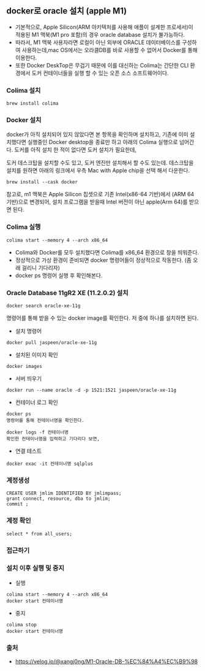 ## docker로 oracle 설치 (apple M1)

- 기본적으로, Apple Silicon(ARM 아키텍처를 사용해 애플이 설계한 프로세서)이 적용된 M1 맥북(M1 pro 포함)의 경우 oracle database 설치가 불가능하다.
- 따라서, M1 맥북 사용자라면 로컬이 아닌 외부에 ORACLE 데이터베이스를 구성하여 사용하는데,mac OS에서는 오라클DB를 바로 사용할 수 없어서 Docker를 통해 이용한다.
- 또한 Docker DeskTop은 무겁기 때문에 이를 대신하는 Colima는 간단한 CLI 환경에서 도커 컨테이너들을 실행 할 수 있는 오픈 소스 소프트웨어이다.


### Colima 설치
~~~
brew install colima
~~~

### Docker 설치
docker가 아직 설치되어 있지 않았다면 본 항목을 확인하며 설치하고, 기존에 이미 설치했다면 실행중인 Docker desktop을 종료만 하고 아래의 Colima 실행으로 넘어간다.
도커를 아직 설치 한 적이 없다면 도커 설치가 필요한데,

도커 데스크탑을 설치할 수도 있고, 도커 엔진만 설치해서 할 수도 있는데.
데스크탑을 설치를 원하면 아래의 링크에서 우측 Mac with Apple chip을 선택 해서 다운한다.

~~~
brew install --cask docker
~~~

참고로, m1 맥북은 Apple Silicon 칩셋으로
기존 Intel(x86-64 기반)에서 (ARM 64 기반)으로 변경되어,
설치 프로그램을 받을때 Intel 버전이 아닌 apple(Arm 64)를 받으면 된다.

### Colima 실행
~~~
colima start --memory 4 --arch x86_64
~~~
- Colima와 Docker를 모두 설치했다면 Colima를 x86_64 환경으로 창을 띄워준다.
- 정상적으로 가상 환경이 준비되면 docker 명령어들이 정상적으로 작동한다. (좀 오래 걸리니 기다리자)
- docker ps 명령어 실행 후 확인해본다.

### Oracle Database 11gR2 XE (11.2.0.2) 설치
~~~
docker search oracle-xe-11g
~~~
명령어를 통해 받을 수 있는 docker image를 확인한다.
저 중에 하나를 설치하면 된다.
- 설치 명령어
~~~
docker pull jaspeen/oracle-xe-11g
~~~

- 설치된 이미지 확인
~~~
docker images
~~~
- 서버 띄우기
~~~
docker run --name oracle -d -p 1521:1521 jaspeen/oracle-xe-11g
~~~

- 컨테이너 로그 확인
~~~
docker ps
명령어를 통해 컨테이너명을 확인한다.

docker logs -f 컨테이너명
확인한 컨테이너명을 입력하고 기다리다 보면,
~~~
- 연결 테스트
~~~
docker exac -it 컨테이너명 sqlplus
~~~

### 계정생성
~~~
CREATE USER jmlim IDENTIFIED BY jmlimpass;
grant connect, resource, dba to jmlim;
commit ;
~~~

### 계정 확인
~~~
select * from all_users;
~~~

### 접근하기

### 설치 이후 실행 및 중지
- 실행
~~~
colima start --memory 4 --arch x86_64
docker start 컨테이너명
~~~

- 중지
~~~
colima stop
docker start 컨테이너명
~~~

### 출처
 - https://velog.io/@xangj0ng/M1-Oracle-DB-%EC%84%A4%EC%B9%98
